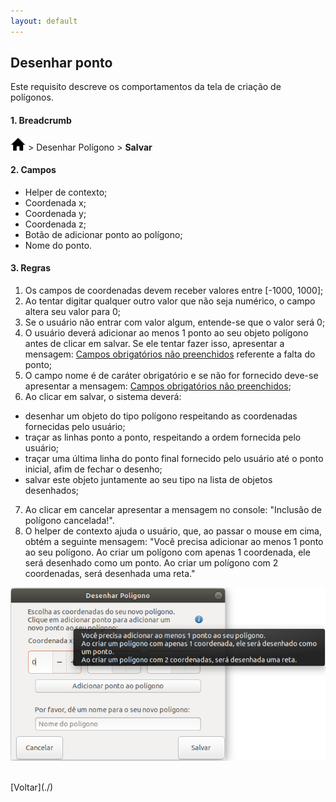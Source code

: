 ```yaml
---
layout: default
---
```


## Desenhar ponto

Este requisito descreve os comportamentos da tela de criação de polígonos.


#### 1. Breadcrumb
![Home](./img/icone-home.png) > Desenhar Polígono > **Salvar**

#### 2. Campos
- Helper de contexto;
- Coordenada x;
- Coordenada y;
- Coordenada z;
- Botão de adicionar ponto ao polígono;
- Nome do ponto.

#### 3. Regras
1. Os campos de coordenadas devem receber valores entre [-1000, 1000];
2. Ao tentar digitar qualquer outro valor que não seja numérico, o campo altera seu valor para 0;
3. Se o usuário não entrar com valor algum, entende-se que o valor será 0;
4. O usuário deverá adicionar ao menos 1 ponto ao seu objeto polígono antes de clicar em salvar. Se ele tentar fazer isso, apresentar a mensagem: [Campos obrigatórios não preenchidos](./mensagens/campo-obg-n-preenc) referente a falta do ponto;
5. O campo nome é de caráter obrigatório e se não for fornecido deve-se apresentar a mensagem: [Campos obrigatórios não preenchidos](./mensagens/campo-obg-n-preenc);
6. Ao clicar em salvar, o sistema deverá:
- desenhar um objeto do tipo polígono respeitando as coordenadas fornecidas pelo usuário;
- traçar as linhas ponto a ponto, respeitando a ordem fornecida pelo usuário;
- traçar uma última linha do ponto final fornecido pelo usuário até o ponto inicial, afim de fechar o desenho;
- salvar este objeto juntamente ao seu tipo na lista de objetos desenhados;
7. Ao clicar em cancelar apresentar a mensagem no console: "Inclusão de polígono cancelada!".
8. O helper de contexto ajuda o usuário, que, ao passar o mouse em cima, obtém a seguinte mensagem: "Você precisa adicionar ao menos 1 ponto ao seu polígono. Ao criar um polígono com apenas 1 coordenada, ele será desenhado como um ponto. Ao criar um polígono com 2 coordenadas, será desenhada uma reta."

![Helper Contexto](./img/helper-contexto.png)

<br>
[Voltar](./)
